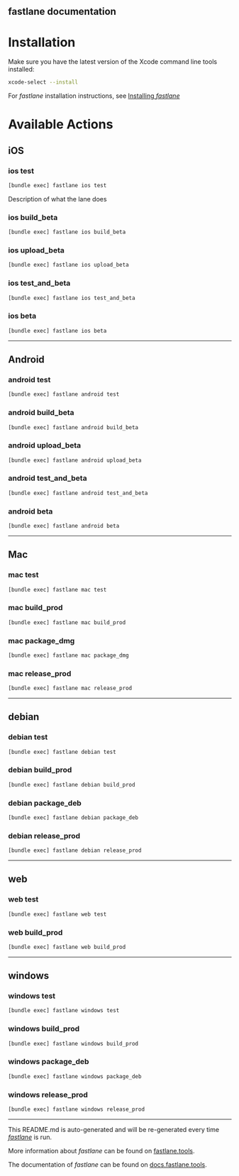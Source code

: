 fastlane documentation
----

# Installation

Make sure you have the latest version of the Xcode command line tools installed:

```sh
xcode-select --install
```

For _fastlane_ installation instructions, see [Installing _fastlane_](https://docs.fastlane.tools/#installing-fastlane)

# Available Actions

## iOS

### ios test

```sh
[bundle exec] fastlane ios test
```

Description of what the lane does

### ios build_beta

```sh
[bundle exec] fastlane ios build_beta
```



### ios upload_beta

```sh
[bundle exec] fastlane ios upload_beta
```



### ios test_and_beta

```sh
[bundle exec] fastlane ios test_and_beta
```



### ios beta

```sh
[bundle exec] fastlane ios beta
```



----


## Android

### android test

```sh
[bundle exec] fastlane android test
```



### android build_beta

```sh
[bundle exec] fastlane android build_beta
```



### android upload_beta

```sh
[bundle exec] fastlane android upload_beta
```



### android test_and_beta

```sh
[bundle exec] fastlane android test_and_beta
```



### android beta

```sh
[bundle exec] fastlane android beta
```



----


## Mac

### mac test

```sh
[bundle exec] fastlane mac test
```



### mac build_prod

```sh
[bundle exec] fastlane mac build_prod
```



### mac package_dmg

```sh
[bundle exec] fastlane mac package_dmg
```



### mac release_prod

```sh
[bundle exec] fastlane mac release_prod
```



----


## debian

### debian test

```sh
[bundle exec] fastlane debian test
```



### debian build_prod

```sh
[bundle exec] fastlane debian build_prod
```



### debian package_deb

```sh
[bundle exec] fastlane debian package_deb
```



### debian release_prod

```sh
[bundle exec] fastlane debian release_prod
```



----


## web

### web test

```sh
[bundle exec] fastlane web test
```



### web build_prod

```sh
[bundle exec] fastlane web build_prod
```



----


## windows

### windows test

```sh
[bundle exec] fastlane windows test
```



### windows build_prod

```sh
[bundle exec] fastlane windows build_prod
```



### windows package_deb

```sh
[bundle exec] fastlane windows package_deb
```



### windows release_prod

```sh
[bundle exec] fastlane windows release_prod
```



----

This README.md is auto-generated and will be re-generated every time [_fastlane_](https://fastlane.tools) is run.

More information about _fastlane_ can be found on [fastlane.tools](https://fastlane.tools).

The documentation of _fastlane_ can be found on [docs.fastlane.tools](https://docs.fastlane.tools).
